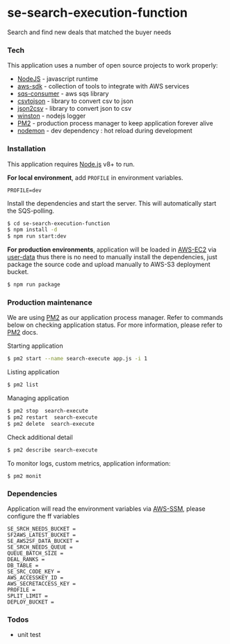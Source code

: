 # se-search-execution-function

Search and find new deals that matched the buyer needs

### Tech

This application uses a number of open source projects to work properly:

- [NodeJS] - javascript runtime
- [aws-sdk] - collection of tools to integrate with AWS services
- [sqs-consumer] - aws sqs library
- [csvtojson] - library to convert csv to json
- [json2csv] - library to convert json to csv
- [winston] - nodejs logger
- [PM2] - production process manager to keep application forever alive
- [nodemon] - dev dependency : hot reload during development

### Installation

This application requires [Node.js](https://nodejs.org/) v8+ to run.

**For local environment**, add `PROFILE` in environment variables.

```
PROFILE=dev
```

Install the dependencies and start the server. This will automatically start the SQS-polling.

```sh
$ cd se-search-execution-function
$ npm install -d
$ npm run start:dev
```

**For production environments**, application will be loaded in [AWS-EC2](https://aws.amazon.com/ec2/) via [user-data](https://docs.aws.amazon.com/AWSEC2/latest/UserGuide/user-data.html) thus there is no need to manually install the dependencies, just package the source code and upload manually to AWS-S3 deployment bucket.

```sh
$ npm run package
```

### Production maintenance

We are using [PM2](https://github.com/Unitech/pm2) as our application process manager. Refer to commands below on checking application status. For more information, please refer to [PM2](https://github.com/Unitech/pm2) docs.

Starting application

```sh
$ pm2 start --name search-execute app.js -i 1
```

Listing application

```sh
$ pm2 list
```

Managing application

```sh
$ pm2 stop  search-execute
$ pm2 restart  search-execute
$ pm2 delete  search-execute
```

Check additional detail

```sh
$ pm2 describe search-execute
```

To monitor logs, custom metrics, application information:

```
$ pm2 monit
```

### Dependencies

Application will read the environment variables via [AWS-SSM](https://docs.aws.amazon.com/systems-manager/latest/userguide/systems-manager-parameter-store.html), please configure the ff variables

```
SE_SRCH_NEEDS_BUCKET =
SF2AWS_LATEST_BUCKET =
SE_AWS2SF_DATA_BUCKET =
SE_SRCH_NEEDS_QUEUE =
QUEUE_BATCH_SIZE =
DEAL_RANKS =
DB_TABLE =
SE_SRC_CODE_KEY =
AWS_ACCESSKEY_ID =
AWS_SECRETACCESS_KEY =
PROFILE =
SPLIT_LIMIT =
DEPLOY_BUCKET =
```

### Todos

- unit test

  [NodeJS]: <https://nodejs.org/en/>
  [aws-sdk]: <https://aws.amazon.com/sdk-for-node-js/>
  [sqs-consumer]: <https://github.com/BBC/sqs-consumer>
  [csvtojson]: <https://github.com/Keyang/node-csvtojson>
  [json2csv]: <https://github.com/zemirco/json2csv#readme>
  [winston]: <https://github.com/winstonjs/winston>
  [nodemon]: <https://github.com/remy/nodemon>
  [PM2]: <https://github.com/Unitech/pm2>
